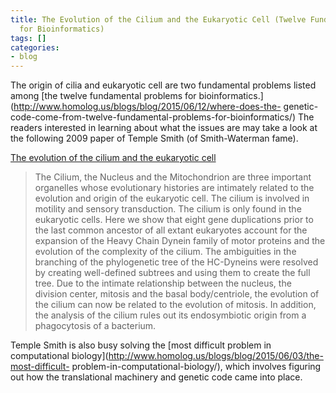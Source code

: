 ```yaml
---
title: The Evolution of the Cilium and the Eukaryotic Cell (Twelve Fundamental Problems
  for Bioinformatics)
tags: []
categories:
- blog
---
```

The origin of cilia and eukaryotic cell are two fundamental problems listed
among [the twelve fundamental problems for
bioinformatics.](http://www.homolog.us/blogs/blog/2015/06/12/where-does-the-
genetic-code-come-from-twelve-fundamental-problems-for-bioinformatics/) The
readers interested in learning about what the issues are may take a look at
the following 2009 paper of Temple Smith (of Smith-Waterman fame).
<!--more-->

[The evolution of the cilium and the eukaryotic
cell](http://www.ncbi.nlm.nih.gov/pubmed/19253335)

> The Cilium, the Nucleus and the Mitochondrion are three important organelles
whose evolutionary histories are intimately related to the evolution and
origin of the eukaryotic cell. The cilium is involved in motility and sensory
transduction. The cilium is only found in the eukaryotic cells. Here we show
that eight gene duplications prior to the last common ancestor of all extant
eukaryotes account for the expansion of the Heavy Chain Dynein family of motor
proteins and the evolution of the complexity of the cilium. The ambiguities in
the branching of the phylogenetic tree of the HC-Dyneins were resolved by
creating well-defined subtrees and using them to create the full tree. Due to
the intimate relationship between the nucleus, the division center, mitosis
and the basal body/centriole, the evolution of the cilium can now be related
to the evolution of mitosis. In addition, the analysis of the cilium rules out
its endosymbiotic origin from a phagocytosis of a bacterium.

Temple Smith is also busy solving the [most difficult problem in computational
biology](http://www.homolog.us/blogs/blog/2015/06/03/the-most-difficult-
problem-in-computational-biology/), which involves figuring out how the
translational machinery and genetic code came into place.

